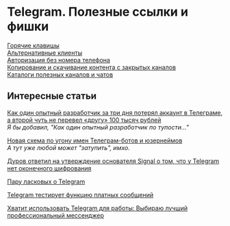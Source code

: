 # Telegram. Полезные ссылки и фишки

[Горячие клавишы](./hotkeys.md) \
[Альтернативные клиенты](./clients.md) \
[Авторизация без номера телефона](./anonymous-numbers.md) \
[Копирование и скачивание контента с закрытых каналов](./download-private.md) \
[Каталоги полезных каналов и чатов](./catalogs.md)

## Интересные статьи

[Как один опытный разработчик за три дня потерял аккаунт в Телеграме, а второй чуть не перевел «другу» 100 тысяч рублей](https://habr.com/ru/companies/StartX/articles/810015/) \
_Я бы добавил, "Как один опытный разработчик по тупости..."_

[Новая схема по угону имен Телеграм-ботов и юзернеймов](https://habr.com/ru/articles/840126/) \
_А тут уже любой может "затупить", имхо._

[Дуров ответил на утверждение основателя Signal о том, что у Telegram нет оконечного шифрования](https://habr.com/ru/news/598421/)

[Пару ласковых о Telegram](https://habr.com/ru/articles/840794/)

[Telegram тестирует функцию платных сообщений](https://habr.com/ru/news/582468/)

[Хватит использовать Telegram для работы: Выбираю лучший профессиональный мессенджер](https://habr.com/ru/articles/840786/)

